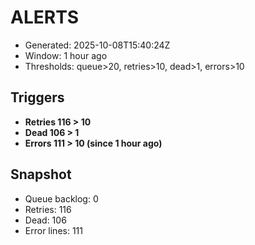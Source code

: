 # ALERTS

- Generated: 2025-10-08T15:40:24Z
- Window: 1 hour ago
- Thresholds: queue>20, retries>10, dead>1, errors>10

## Triggers
- **Retries 116 > 10**
- **Dead 106 > 1**
- **Errors 111 > 10 (since 1 hour ago)**

## Snapshot
- Queue backlog: 0
- Retries: 116
- Dead: 106
- Error lines: 111
